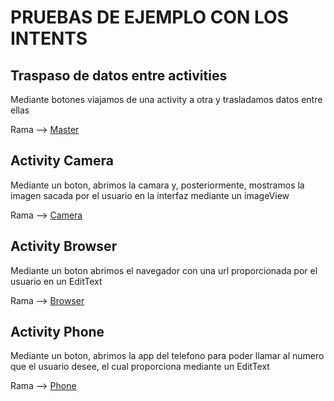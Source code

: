 # PRUEBAS DE EJEMPLO CON LOS INTENTS

## Traspaso de datos entre activities
Mediante botones viajamos de una activity a otra y trasladamos datos entre ellas

Rama --> [Master](https://github.com/Endermaiter/SecondActivity)
## Activity Camera
Mediante un boton, abrimos la camara y, posteriormente, mostramos la imagen sacada por el usuario en la interfaz mediante un imageView

Rama --> [Camera](https://github.com/Endermaiter/SecondActivity/tree/Camara)
## Activity Browser
Mediante un boton abrimos el navegador con una url proporcionada por el usuario en un EditText

Rama --> [Browser](https://github.com/Endermaiter/SecondActivity/tree/Browser)
## Activity Phone
Mediante un boton, abrimos la app del telefono para poder llamar al numero que el usuario desee, el cual proporciona mediante un EditText

Rama --> [Phone](https://github.com/Endermaiter/SecondActivity/tree/Tlf)
